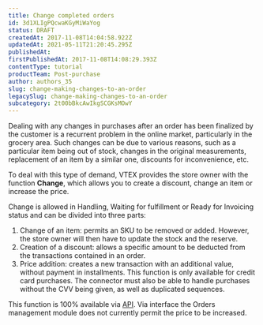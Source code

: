 ```yaml
---
title: Change completed orders
id: 3d1XLIgPQcwaKGyMiWaYog
status: DRAFT
createdAt: 2017-11-08T14:04:58.922Z
updatedAt: 2021-05-11T21:20:45.295Z
publishedAt: 
firstPublishedAt: 2017-11-08T14:08:29.393Z
contentType: tutorial
productTeam: Post-purchase
author: authors_35
slug: change-making-changes-to-an-order
legacySlug: change-making-changes-to-an-order
subcategory: 2t00bBkcAwIkgSCGKsMOwY
---
```


Dealing with any changes in purchases after an order has been finalized by the customer is a recurrent problem in the online market, particularly in the grocery area. Such changes can be due to various reasons, such as a particular item being out of stock, changes in the original measurements, replacement of an item by a similar one, discounts for inconvenience, etc.

To deal with this type of demand, VTEX provides the store owner with the function __Change__, which allows you to create a discount, change an item or increase the price.

Change is allowed in Handling, Waiting for fulfillment or Ready for Invoicing status and can be divided into three parts:

1. Change of an item: permits an SKU to be removed or added. However, the store owner will then have to update the stock and the reserve.
2. Creation of a discount: allows a specific amount to be deducted from the transactions contained in an order.
3. Price addition: creates a new transaction with an additional value, without payment in installments. This function is only available for credit card purchases. The connector must also be able to handle purchases without the CVV being given, as well as duplicated sequences.

This function is 100% available via [API](https://developers.vtex.com/reference/orders#registerchange). Via interface the Orders management module does not currently permit the price to be increased.

